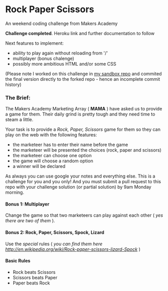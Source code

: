 # Rock Paper Scissors

An weekend coding challenge from Makers Academy

**Challenge completed**. Heroku link and further documentation to follow

Next features to implement:
- ability to play again without reloading from '/'
- multiplayer (bonus chalenge)
- possibly more ambitious HTML and/or some CSS

(Please note I worked on this challenge in [my sandbox repo](https://github.com/GabeMaker/makers-sandbox) and commited the final version directly to the forked repo - hence an incomplete commit history)


### The Brief:

The Makers Academy Marketing Array ( **MAMA** ) have asked us to provide a game for them. Their daily grind is pretty tough and they need time to steam a little.

Your task is to provide a _Rock, Paper, Scissors_ game for them so they can play on the web with the following features:

- the marketeer has to enter their name before the game
- the marketeer will be presented the choices (rock, paper and scissors)
- the marketeer can choose one option
- the game will choose a random option
- a winner will be declared

As always you can use google your notes and everything else. This is a challenge for you and you only! And you must submit a pull request to this repo with your challenge solution (or partial solution) by 9am Monday morning.


#### Bonus 1: Multiplayer

Change the game so that two marketeers can play against each other ( _yes there are two of them_ ).

#### Bonus 2: Rock, Paper, Scissors, Spock, Lizard

Use the _special_ rules ( _you can find them here http://en.wikipedia.org/wiki/Rock-paper-scissors-lizard-Spock_ )

#### Basic Rules

- Rock beats Scissors
- Scissors beats Paper
- Paper beats Rock
